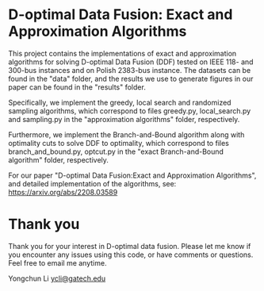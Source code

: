 # D-optimal Data Fusion: Exact and Approximation Algorithms

This project contains the implementations of exact and approximation algorithms for solving D-optimal Data Fusion (DDF) tested on IEEE 118- and 300-bus instances and on Polish 2383-bus instance. The datasets can be found in the "data" folder, and the results we use to generate figures in our paper can be found in the "results" folder. 

Specifically, we implement the greedy, local search and randomized sampling algorithms, which correspond to files greedy.py, local_search.py and sampling.py in the "approximation algorithms" folder, respectively. 

Furthermore, we implement the Branch-and-Bound algorithm along with optimality cuts to solve DDF to optimality,  which correspond to files branch_and_bound.py, optcut.py in the "exact Branch-and-Bound algorithm" folder, respectively.

For our paper "D-optimal Data Fusion:Exact and Approximation Algorithms", and detailed implementation of the algorithms, see: https://arxiv.org/abs/2208.03589

# Thank you 

Thank you for your interest in D-optimal data fusion. Please let me know if you encounter any issues using this code, or have comments or questions. Feel free to email me anytime.

Yongchun Li ycli@gatech.edu
